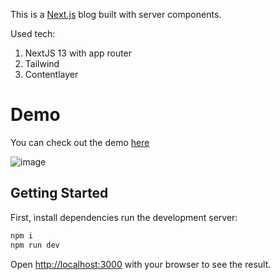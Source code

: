This is a [Next.js](https://nextjs.org/) blog built with server components.

Used tech:
1. NextJS 13 with app router
2. Tailwind
3. Contentlayer

# Demo

You can check out the demo [here](https://awesome-blog.vercel.app/)

![image](https://github.com/pavlovtech/awesome-blog/assets/6662454/56f77df3-54b0-42f0-81f0-a670fe5a4a24)

## Getting Started

First, install dependencies run the development server:

```bash
npm i
npm run dev
```

Open [http://localhost:3000](http://localhost:3000) with your browser to see the result.
